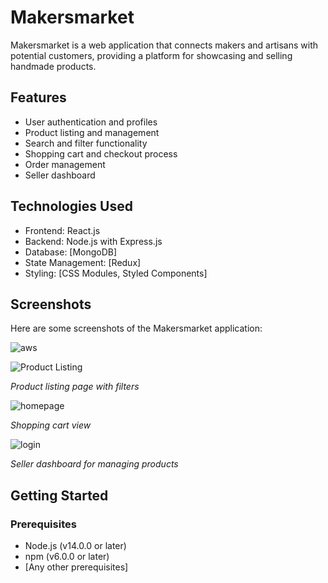 # Makersmarket

Makersmarket is a web application that connects makers and artisans with potential customers, providing a platform for showcasing and selling handmade products.


## Features

- User authentication and profiles
- Product listing and management
- Search and filter functionality
- Shopping cart and checkout process
- Order management
- Seller dashboard

## Technologies Used

- Frontend: React.js
- Backend: Node.js with Express.js
- Database: [MongoDB]
- State Management: [Redux]
- Styling: [CSS Modules, Styled Components]

## Screenshots

Here are some screenshots of the Makersmarket application:

![aws](https://github.com/user-attachments/assets/96b1a007-77ce-4852-aec8-4308a6407049)

![Product Listing](https://github.com/user-attachments/assets/9d6c27cc-24c2-442c-b8fe-6a6f865b5286)

*Product listing page with filters*

![homepage](https://github.com/user-attachments/assets/3b228a46-e7d1-4167-92fe-bdfea55d8bf0)

*Shopping cart view*

![login](https://github.com/user-attachments/assets/fbc5fbce-d02f-4749-8a48-f725bf0da115)

*Seller dashboard for managing products*


## Getting Started

### Prerequisites

- Node.js (v14.0.0 or later)
- npm (v6.0.0 or later)
- [Any other prerequisites]

